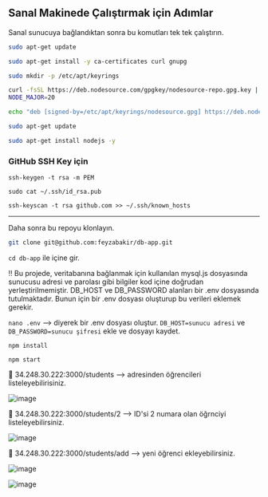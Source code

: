 ## Sanal Makinede Çalıştırmak için Adımlar
Sanal sunucuya bağlandıktan sonra bu komutları tek tek çalıştırın.

```bash
sudo apt-get update

sudo apt-get install -y ca-certificates curl gnupg

sudo mkdir -p /etc/apt/keyrings

curl -fsSL https://deb.nodesource.com/gpgkey/nodesource-repo.gpg.key | sudo gpg --dearmor -o /etc/apt/keyrings/nodesource.gpg
NODE_MAJOR=20

echo "deb [signed-by=/etc/apt/keyrings/nodesource.gpg] https://deb.nodesource.com/node_$NODE_MAJOR.x nodistro main" | sudo tee /etc/apt/sources.list.d/nodesource.list

sudo apt-get update

sudo apt-get install nodejs -y
```
### GitHub SSH Key için
`ssh-keygen -t rsa -m PEM`

`sudo cat ~/.ssh/id_rsa.pub` 

`ssh-keyscan -t rsa github.com >> ~/.ssh/known_hosts`

-------------------------------------------------------------
Daha sonra bu repoyu klonlayın.

```bash
git clone git@github.com:feyzabakir/db-app.git
```

`cd db-app` ile içine gir.

:bangbang: Bu projede, veritabanına bağlanmak için kullanılan mysql.js dosyasında sunucusu adresi ve parolası gibi bilgiler kod içine doğrudan yerleştirilmemiştir. DB_HOST ve DB_PASSWORD alanları bir .env dosyasında tutulmaktadır. Bunun için bir .env dosyası oluşturup bu verileri eklemek gerekir.

`nano .env`  --> diyerek bir .env dosyası oluştur. `DB_HOST=sunucu adresi` ve `DB_PASSWORD=sunucu şifresi` ekle ve dosyayı kaydet.

`npm install`

`npm start`

:small_blue_diamond: 34.248.30.222:3000/students --> adresinden öğrencileri listeleyebilirisiniz.

![image](https://github.com/feyzabakir/db-app/assets/120409251/230a26c4-b75b-43e1-a1de-21158c9117ad)

:small_blue_diamond: 34.248.30.222:3000/students/2 --> ID'si 2 numara olan öğrnciyi listeleyebilirsiniz.

![image](https://github.com/feyzabakir/db-app/assets/120409251/ec7be6f4-bbd6-44fc-a84c-014fb163c24c)

:small_blue_diamond: 34.248.30.222:3000/students/add --> yeni öğrenci ekleyebilirsiniz.

![image](https://github.com/feyzabakir/db-app/assets/120409251/6f20b9c1-2b1c-430c-92f1-0e84e3553748)

![image](https://github.com/feyzabakir/db-app/assets/120409251/e07da61f-296b-4f3c-b879-41f958823283)


